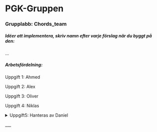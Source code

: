 PGK-Gruppen
====================

### Grupplabb: Chords_team

##### Idéer att implementera, skriv namn efter varje förslag när du byggt på den:

...

##### Arbetsfördelning:

Uppgift 1: Ahmed

Uppgift 2: Alex

Uppgift 3: Oliver

Uppgift 4: Niklas

<details>
  <summary>Uppgift5: Hanteras av Daniel</summary>
  <p>Saker att göra:
    <ul>
        <li>Hitta noterna för Smoke weed everyday</li>
        <li></li>
        <li></li>
        <li></li>
        <li></li>
    </ul>
  </p>
  <p>© Daniel 2016. All Rights Reserved</p>
</details>
<p><left>___</left></p>
